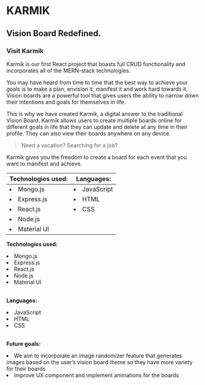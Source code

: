 <h1>KARMIK</h1>
<h2>Vision Board Redefined.</h2>

<h3>Visit Karmik</h3>

Karmik is our first React project that boasts full CRUD functionality and incorporates all of the MERN-stack technologies. 

You may have heard from time to time that the best way to achieve your goals is to make a plan,  envision it, manifest it and work hard towards it. Vision boards are a powerful tool that gives users the ability to narrow down their intentions and goals for themselves in life. 

This is why we have created Karmik, a digital answer to the traditional Vision Board. Karmik allows users to create multiple boards online for different goals in life that they can update and delete at any time in their profile. They can also view their boards anywhere on any device. 

>Need a vacation? 
>Searching for a job? 

Karmik gives you the freedom to create a board for each event that you want to manifest and achieve.  

**Technologies used:** |    **Languages:**
-----------------------|---------------------
<li>Mongo.js</li>      | <li>JavaScript</li>
<li>Express.js</li>    |  <li>HTML</li>
<li>React.js</li>      |  <li>CSS</li>
<li>Node.js</li>       |
<li>Material UI</li>   |




**Technologies used:**

<li>Mongo.js</li>
<li>Express.js</li>
<li>React.js</li>
<li>Node.js</li>
<li>Material UI</li>
<br />

**Languages:**
<li>JavaScript</li>
<li>HTML</li>
<li>CSS</li>
<br />

**Future goals:**

<li>We aim to incorporate an image randomizer feature that generates images based on the user’s vision board theme so they have more variety for their boards</li>
<li>Improve UX component and implement animations for the boards</li>
